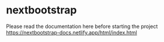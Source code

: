 # nextbootstrap


Please read the documentation here before starting the project https://nextbootstrap-docs.netlify.app/html/index.html
